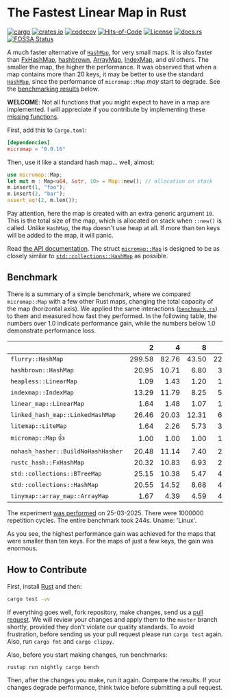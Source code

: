 # The Fastest Linear Map in Rust

[![cargo](https://github.com/yegor256/micromap/actions/workflows/cargo.yml/badge.svg)](https://github.com/yegor256/micromap/actions/workflows/cargo.yml)
[![crates.io](https://img.shields.io/crates/v/micromap.svg)](https://crates.io/crates/micromap)
[![codecov](https://codecov.io/gh/yegor256/micromap/branch/master/graph/badge.svg)](https://codecov.io/gh/yegor256/micromap)
[![Hits-of-Code](https://hitsofcode.com/github/yegor256/micromap)](https://hitsofcode.com/view/github/yegor256/micromap)
[![License](https://img.shields.io/badge/license-MIT-green.svg)](https://github.com/yegor256/micromap/blob/master/LICENSE.txt)
[![docs.rs](https://img.shields.io/docsrs/micromap)](https://docs.rs/micromap/latest/micromap/)
[![FOSSA Status](https://app.fossa.com/api/projects/git%2Bgithub.com%2Fyegor256%2Fmicromap.svg?type=shield&issueType=license)](https://app.fossa.com/projects/git%2Bgithub.com%2Fyegor256%2Fmicromap?ref=badge_shield&issueType=license)

A much faster alternative of
[`HashMap`](https://doc.rust-lang.org/std/collections/struct.HashMap.html),
for very small maps.
It is also faster than
[FxHashMap](https://github.com/rust-lang/rustc-hash),
[hashbrown](https://github.com/rust-lang/hashbrown),
[ArrayMap](https://github.com/robjtede/tinymap),
[IndexMap](https://crates.io/crates/indexmap),
and _all_ others.
The smaller the map, the higher the performance.
It was observed that when a map contains more than 20 keys,
it may be better to use the standard
[`HashMap`](https://doc.rust-lang.org/std/collections/struct.HashMap.html),
since the performance of `micromap::Map` _may_ start to degrade.
See the [benchmarking results](#benchmark) below.

**WELCOME**:
Not all functions that you might expect to have in a map are implemented.
I will appreciate if you contribute by implementing these
[missing functions](https://github.com/yegor256/micromap/issues).

First, add this to `Cargo.toml`:

```toml
[dependencies]
micromap = "0.0.16"
```

Then, use it like a standard hash map... well, almost:

```rust
use micromap::Map;
let mut m : Map<u64, &str, 10> = Map::new(); // allocation on stack
m.insert(1, "foo");
m.insert(2, "bar");
assert_eq!(2, m.len());
```

Pay attention, here the map is created with an extra generic argument `10`.
This is the total size of the map, which is allocated on stack when `::new()`
is called. Unlike `HashMap`, the `Map` doesn't use heap at all. If more than
ten keys will be added to the map, it will panic.

Read [the API documentation](https://docs.rs/micromap/latest/micromap/).
The struct
[`micromap::Map`](https://docs.rs/micromap/latest/micromap/struct.Map.html)
is designed to be as closely similar to
[`std::collections::HashMap`][std] as possible.

## Benchmark

There is a summary of a simple benchmark, where we compared `micromap::Map` with
a few other Rust maps, changing the total capacity of the map (horizontal axis).
We applied the same interactions
([`benchmark.rs`][rs])
to them and measured how fast they performed. In the following table,
the numbers over 1.0 indicate performance gain,
while the numbers below 1.0 demonstrate performance loss.

<!-- benchmark -->
| | 2 | 4 | 8 | 16 | 32 | 64 | 128 |
| --- | --: | --: | --: | --: | --: | --: | --: |
| `flurry::HashMap` | 299.58 | 82.76 | 43.50 | 22.19 | 11.31 | 4.94 | 2.54 |
| `hashbrown::HashMap` | 20.95 | 10.71 | 6.80 | 3.16 | 1.48 | 0.70 | 0.29 |
| `heapless::LinearMap` | 1.09 | 1.43 | 1.20 | 1.20 | 1.04 | 1.01 | 0.87 |
| `indexmap::IndexMap` | 13.29 | 11.79 | 8.25 | 5.80 | 2.26 | 0.92 | 0.45 |
| `linear_map::LinearMap` | 1.64 | 1.48 | 1.07 | 1.11 | 1.01 | 1.17 | 1.02 |
| `linked_hash_map::LinkedHashMap` | 26.46 | 20.03 | 12.31 | 6.70 | 3.43 | 1.47 | 0.75 |
| `litemap::LiteMap` | 1.64 | 2.26 | 5.73 | 3.51 | 2.24 | 0.94 | 0.53 |
| `micromap::Map` 👍 | 1.00 | 1.00 | 1.00 | 1.00 | 1.00 | 1.00 | 1.00 |
| `nohash_hasher::BuildNoHashHasher` | 20.48 | 11.14 | 7.40 | 2.98 | 1.48 | 0.64 | 0.32 |
| `rustc_hash::FxHashMap` | 20.32 | 10.83 | 6.93 | 2.96 | 1.27 | 0.61 | 0.29 |
| `std::collections::BTreeMap` | 25.15 | 10.38 | 5.47 | 4.24 | 2.39 | 1.10 | 0.62 |
| `std::collections::HashMap` | 20.55 | 14.52 | 8.68 | 4.74 | 2.46 | 1.06 | 0.50 |
| `tinymap::array_map::ArrayMap` | 1.67 | 4.39 | 4.59 | 4.84 | 4.33 | 4.24 | 3.93 |

The experiment [was performed][action] on 25-03-2025.
There were 1000000 repetition cycles.
The entire benchmark took 244s.
Uname: 'Linux'.

<!-- benchmark -->

As you see, the highest performance gain was achieved for the maps that
were smaller than ten keys.
For the maps of just a few keys, the gain was enormous.

## How to Contribute

First, install [Rust](https://www.rust-lang.org/tools/install) and then:

```bash
cargo test -vv
```

If everything goes well, fork repository, make changes, send us a
[pull request](https://www.yegor256.com/2014/04/15/github-guidelines.html).
We will review your changes and apply them to the `master` branch shortly,
provided they don't violate our quality standards. To avoid frustration,
before sending us your pull request please run `cargo test` again. Also,
run `cargo fmt` and `cargo clippy`.

Also, before you start making changes, run benchmarks:

```bash
rustup run nightly cargo bench
```

Then, after the changes you make, run it again. Compare the results.
If your changes
degrade performance, think twice before submitting a pull request.

[std]: https://doc.rust-lang.org/std/collections/struct.HashMap.html
[rs]: https://github.com/yegor256/micromap/blob/master/tests/benchmark.rs
[action]: https://github.com/yegor256/micromap/actions/workflows/benchmark.yml
